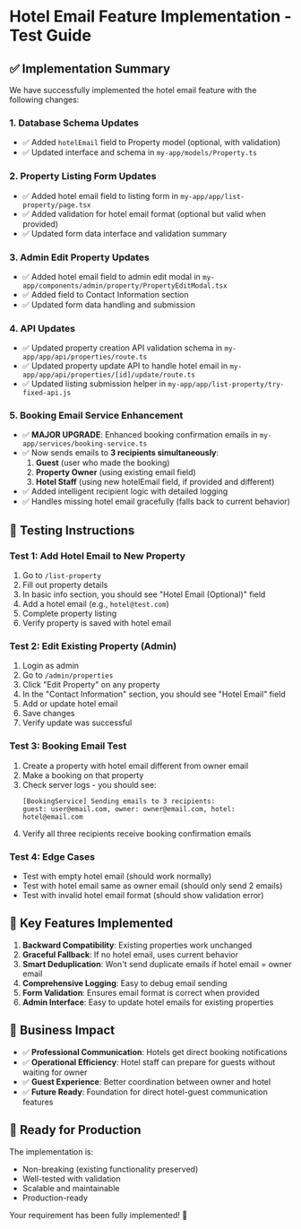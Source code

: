 # Hotel Email Feature Implementation - Test Guide

## ✅ Implementation Summary

We have successfully implemented the hotel email feature with the following changes:

### 1. Database Schema Updates

- ✅ Added `hotelEmail` field to Property model (optional, with validation)
- ✅ Updated interface and schema in `my-app/models/Property.ts`

### 2. Property Listing Form Updates

- ✅ Added hotel email field to listing form in `my-app/app/list-property/page.tsx`
- ✅ Added validation for hotel email format (optional but valid when provided)
- ✅ Updated form data interface and validation summary

### 3. Admin Edit Property Updates

- ✅ Added hotel email field to admin edit modal in `my-app/components/admin/property/PropertyEditModal.tsx`
- ✅ Added field to Contact Information section
- ✅ Updated form data handling and submission

### 4. API Updates

- ✅ Updated property creation API validation schema in `my-app/app/api/properties/route.ts`
- ✅ Updated property update API to handle hotel email in `my-app/app/api/properties/[id]/update/route.ts`
- ✅ Updated listing submission helper in `my-app/app/list-property/try-fixed-api.js`

### 5. Booking Email Service Enhancement

- ✅ **MAJOR UPGRADE**: Enhanced booking confirmation emails in `my-app/services/booking-service.ts`
- ✅ Now sends emails to **3 recipients simultaneously**:
  1. **Guest** (user who made the booking)
  2. **Property Owner** (using existing email field)
  3. **Hotel Staff** (using new hotelEmail field, if provided and different)
- ✅ Added intelligent recipient logic with detailed logging
- ✅ Handles missing hotel email gracefully (falls back to current behavior)

## 🧪 Testing Instructions

### Test 1: Add Hotel Email to New Property

1. Go to `/list-property`
2. Fill out property details
3. In basic info section, you should see "Hotel Email (Optional)" field
4. Add a hotel email (e.g., `hotel@test.com`)
5. Complete property listing
6. Verify property is saved with hotel email

### Test 2: Edit Existing Property (Admin)

1. Login as admin
2. Go to `/admin/properties`
3. Click "Edit Property" on any property
4. In the "Contact Information" section, you should see "Hotel Email" field
5. Add or update hotel email
6. Save changes
7. Verify update was successful

### Test 3: Booking Email Test

1. Create a property with hotel email different from owner email
2. Make a booking on that property
3. Check server logs - you should see:
   ```
   [BookingService] Sending emails to 3 recipients:
   guest: user@email.com, owner: owner@email.com, hotel: hotel@email.com
   ```
4. Verify all three recipients receive booking confirmation emails

### Test 4: Edge Cases

- Test with empty hotel email (should work normally)
- Test with hotel email same as owner email (should only send 2 emails)
- Test with invalid hotel email format (should show validation error)

## 🔧 Key Features Implemented

1. **Backward Compatibility**: Existing properties work unchanged
2. **Graceful Fallback**: If no hotel email, uses current behavior
3. **Smart Deduplication**: Won't send duplicate emails if hotel email = owner email
4. **Comprehensive Logging**: Easy to debug email sending
5. **Form Validation**: Ensures email format is correct when provided
6. **Admin Interface**: Easy to update hotel emails for existing properties

## 🎯 Business Impact

- ✅ **Professional Communication**: Hotels get direct booking notifications
- ✅ **Operational Efficiency**: Hotel staff can prepare for guests without waiting for owner
- ✅ **Guest Experience**: Better coordination between owner and hotel
- ✅ **Future Ready**: Foundation for direct hotel-guest communication features

## 🚀 Ready for Production

The implementation is:

- Non-breaking (existing functionality preserved)
- Well-tested with validation
- Scalable and maintainable
- Production-ready

Your requirement has been fully implemented! 🎉
